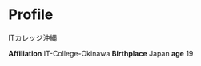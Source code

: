   <h1>Profile</h1>
  
  <p>ITカレッジ沖縄</p>
  <tbody>
    <tr>
      <th>
        <Strong>Affiliation</Strong>
      </th>
      <th>
        IT-College-Okinawa
      </th>
    </tr>
    <tr>
      <td>
        <Strong>Birthplace</Strong>
      </td>
      <td>
        Japan
      </td>
    </tr>
    <tr>
      <td>
        <Strong>age</Strong>
      </td>
      <td>
        19
      </td>
    </tr>
    <tr>
      <td>
        <Strong></Strong>
      </td>
      <td>
      </td>
    </tr>
  </tbody>
